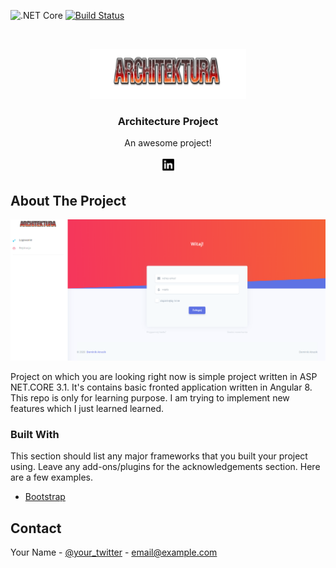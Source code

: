 ![.NET Core](https://github.com/NoEducation/ArchitectureProject/workflows/.NET%20Core/badge.svg?branch=master) [![Build Status](https://dev.azure.com/atrasik/ArchitectureProject/_apis/build/status/NoEducation.ArchitectureProject?branchName=master)](https://dev.azure.com/atrasik/ArchitectureProject/_build/latest?definitionId=1&branchName=master)



<!-- PROJECT LOGO -->
<br />
<p align="center">
  <a href="https://github.com/NoEducation">
    <img src="https://github.com/NoEducation/ArchitectureProject/blob/master/Readme%20picutres/Logo.PNG" alt="Logo" width="250" height="80">
  </a>

  <h3 align="center">Architecture Project</h3>

  <p align="center">
    An awesome project!
    <br />
  </p>
  
  <p align="center"> 
    <a href="https://github.com/NoEducation">
      <img src="https://github.com/NoEducation/ArchitectureProject/blob/master/Readme%20picutres/linkedin-box-fill.png" alt="Linkedin" width="25" height="25">
    </a>
    <br />
  </p>
  
</p>


## About The Project

![alt text](https://github.com/NoEducation/ArchitectureProject/blob/master/Readme%20picutres/LandingPage.PNG)

Project on which you are looking right now is simple project written in ASP NET.CORE 3.1. It's contains basic fronted application written in Angular 8. 
This repo is only for learning purpose. I am trying to implement new features which I just learned learned.


### Built With
This section should list any major frameworks that you built your project using. Leave any add-ons/plugins for the acknowledgements section. Here are a few examples.
* [Bootstrap](https://getbootstrap.com)


<!-- CONTACT -->
## Contact

Your Name - [@your_twitter](https://twitter.com/your_username) - email@example.com


